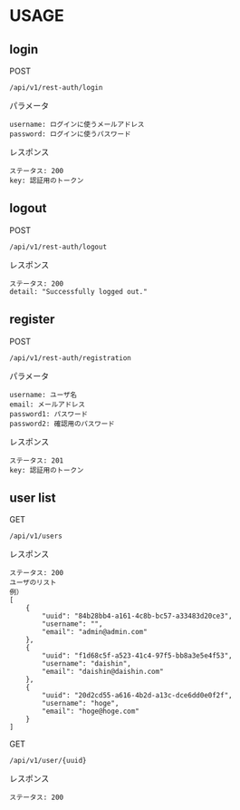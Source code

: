 # USAGE
## login
POST  
```
/api/v1/rest-auth/login
```
パラメータ  
```
username: ログインに使うメールアドレス
password: ログインに使うパスワード
```

レスポンス
```
ステータス: 200  
key: 認証用のトークン
```

## logout
POST
```
/api/v1/rest-auth/logout
```
レスポンス
```
ステータス: 200  
detail: "Successfully logged out."
```

## register
POST
```
/api/v1/rest-auth/registration
```
パラメータ
```
username: ユーザ名  
email: メールアドレス  
password1: パスワード  
password2: 確認用のパスワード 
```

レスポンス
```
ステータス: 201  
key: 認証用のトークン
```

## user list
GET
```
/api/v1/users
```

レスポンス
```
ステータス: 200
ユーザのリスト
例）
[
    {
        "uuid": "84b28bb4-a161-4c8b-bc57-a33483d20ce3",
        "username": "",
        "email": "admin@admin.com"
    },
    {
        "uuid": "f1d68c5f-a523-41c4-97f5-bb8a3e5e4f53",
        "username": "daishin",
        "email": "daishin@daishin.com"
    },
    {
        "uuid": "20d2cd55-a616-4b2d-a13c-dce6dd0e0f2f",
        "username": "hoge",
        "email": "hoge@hoge.com"
    }
]
```

GET
```
/api/v1/user/{uuid}
```

レスポンス
```
ステータス: 200

```